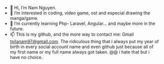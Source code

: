 - 👋 Hi, I’m Nam Nguyen.
- 👀 I’m interested in coding, video game, ost and especial drawing the manga/game. 
- 🌱 I’m currently learning Php- Laravel, Angular... and maybe more in the future.
- 📫 This is my github, and the more way to contact me: Gmail toilanam97@gmail.com.
The ridiculous thing that i always put my year of birth in every social account name and even github just because all of my first name or my full name
always got taken. @@ i hate that but i have no choice.




<!---
namtiennguyen97/namtiennguyen97 is a ✨ special ✨ repository because its `README.md` (this file) appears on your GitHub profile.
You can click the Preview link to take a look at your changes.

Did u see my avatar? yea it is my painting with only 1 my finger on mobile with random mood- The painting about my character in game. I know this is not something to proud of, and the entire that draw is not good at all, but i just want to tell u my hobbies ^^.
--->
